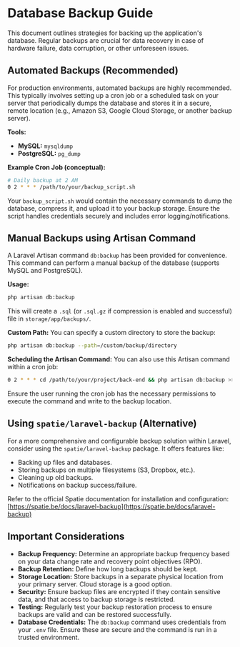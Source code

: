 # Database Backup Guide

This document outlines strategies for backing up the application's database. Regular backups are crucial for data recovery in case of hardware failure, data corruption, or other unforeseen issues.

## Automated Backups (Recommended)

For production environments, automated backups are highly recommended. This typically involves setting up a cron job or a scheduled task on your server that periodically dumps the database and stores it in a secure, remote location (e.g., Amazon S3, Google Cloud Storage, or another backup server).

**Tools:**
- **MySQL:** `mysqldump`
- **PostgreSQL:** `pg_dump`

**Example Cron Job (conceptual):**
```bash
# Daily backup at 2 AM
0 2 * * * /path/to/your/backup_script.sh
```
Your `backup_script.sh` would contain the necessary commands to dump the database, compress it, and upload it to your backup storage. Ensure the script handles credentials securely and includes error logging/notifications.

## Manual Backups using Artisan Command

A Laravel Artisan command `db:backup` has been provided for convenience. This command can perform a manual backup of the database (supports MySQL and PostgreSQL).

**Usage:**
```bash
php artisan db:backup
```
This will create a `.sql` (or `.sql.gz` if compression is enabled and successful) file in `storage/app/backups/`.

**Custom Path:**
You can specify a custom directory to store the backup:
```bash
php artisan db:backup --path=/custom/backup/directory
```

**Scheduling the Artisan Command:**
You can also use this Artisan command within a cron job:
```bash
0 2 * * * cd /path/to/your/project/back-end && php artisan db:backup >> /var/log/backup.log 2>&1
```
Ensure the user running the cron job has the necessary permissions to execute the command and write to the backup location.

## Using `spatie/laravel-backup` (Alternative)

For a more comprehensive and configurable backup solution within Laravel, consider using the `spatie/laravel-backup` package. It offers features like:
- Backing up files and databases.
- Storing backups on multiple filesystems (S3, Dropbox, etc.).
- Cleaning up old backups.
- Notifications on backup success/failure.

Refer to the official Spatie documentation for installation and configuration: [https://spatie.be/docs/laravel-backup](https://spatie.be/docs/laravel-backup)

## Important Considerations
- **Backup Frequency:** Determine an appropriate backup frequency based on your data change rate and recovery point objectives (RPO).
- **Backup Retention:** Define how long backups should be kept.
- **Storage Location:** Store backups in a separate physical location from your primary server. Cloud storage is a good option.
- **Security:** Ensure backup files are encrypted if they contain sensitive data, and that access to backup storage is restricted.
- **Testing:** Regularly test your backup restoration process to ensure backups are valid and can be restored successfully.
- **Database Credentials:** The `db:backup` command uses credentials from your `.env` file. Ensure these are secure and the command is run in a trusted environment.

